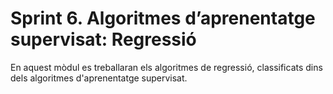 # Sprint 6. Algoritmes d’aprenentatge supervisat: Regressió
En aquest mòdul es treballaran els algoritmes de regressió, classificats dins dels algoritmes d'aprenentatge supervisat.

